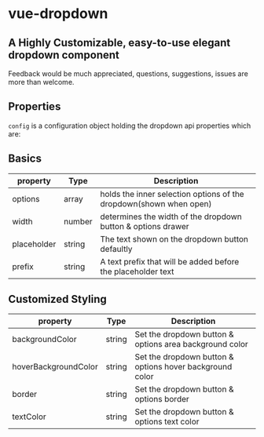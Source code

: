 # vue-dropdown
## A Highly Customizable, easy-to-use elegant dropdown component

Feedback would be much appreciated, questions, suggestions, issues are more than welcome.

## Properties
```config``` is a configuration object holding the dropdown api properties which are:

## Basics

| property | Type  | Description |
| --- | ---  | --- |
| options | array | holds the inner selection options of the dropdown(shown when open) |
| width | number | determines the width of the dropdown button & options drawer |
| placeholder | string | The text shown on the dropdown button defaultly |
| prefix | string | A text prefix that will be added before the placeholder text |

## Customized Styling
| property | Type  | Description |
| --- | ---  | --- |
| backgroundColor | string | Set the dropdown button & options area background color |
| hoverBackgroundColor | string | Set the dropdown button & options hover background color |
| border | string | Set the dropdown button & options border |
| textColor | string | Set the dropdown button & options text color |

